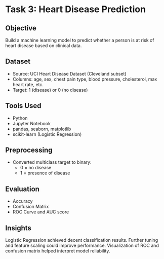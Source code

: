# Task 3: Heart Disease Prediction

## Objective
Build a machine learning model to predict whether a person is at risk of heart disease based on clinical data.

## Dataset
- Source: UCI Heart Disease Dataset (Cleveland subset)
- Columns: age, sex, chest pain type, blood pressure, cholesterol, max heart rate, etc.
- Target: 1 (disease) or 0 (no disease)

## Tools Used
- Python
- Jupyter Notebook
- pandas, seaborn, matplotlib
- scikit-learn (Logistic Regression)

## Preprocessing
- Converted multiclass target to binary:
  - 0 = no disease
  - 1 = presence of disease

## Evaluation
- Accuracy
- Confusion Matrix
- ROC Curve and AUC score

## Insights
Logistic Regression achieved decent classification results. Further tuning and feature scaling could improve performance. Visualization of ROC and confusion matrix helped interpret model reliability.
